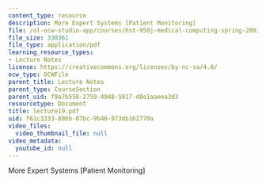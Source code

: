 ```yaml
---
content_type: resource
description: More Expert Systems [Patient Monitoring]
file: /ol-ocw-studio-app/courses/hst-950j-medical-computing-spring-2003/f61c333380bb07bc9b46973db162770a_lecture19.pdf
file_size: 338361
file_type: application/pdf
learning_resource_types:
- Lecture Notes
license: https://creativecommons.org/licenses/by-nc-sa/4.0/
ocw_type: OCWFile
parent_title: Lecture Notes
parent_type: CourseSection
parent_uid: f9a7b558-2759-4948-5817-d8e1aaeea3d3
resourcetype: Document
title: lecture19.pdf
uid: f61c3333-80bb-07bc-9b46-973db162770a
video_files:
  video_thumbnail_file: null
video_metadata:
  youtube_id: null
---
```

More Expert Systems [Patient Monitoring]